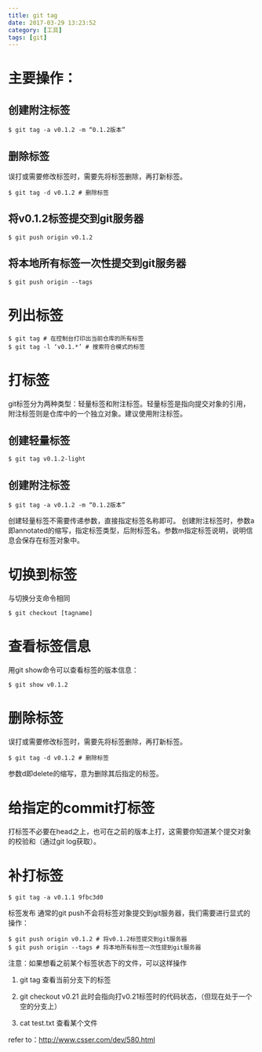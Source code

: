 ```yaml
---
title: git tag
date: 2017-03-29 13:23:52
category: [工具]
tags: [git]
---
```

# 主要操作：
## 创建附注标签
```
$ git tag -a v0.1.2 -m “0.1.2版本”
```
## 删除标签
误打或需要修改标签时，需要先将标签删除，再打新标签。
```
$ git tag -d v0.1.2 # 删除标签
```
## 将v0.1.2标签提交到git服务器
```
$ git push origin v0.1.2
```
## 将本地所有标签一次性提交到git服务器
```
$ git push origin --tags
```

# 列出标签
```
$ git tag # 在控制台打印出当前仓库的所有标签
$ git tag -l ‘v0.1.*’ # 搜索符合模式的标签
```
# 打标签
git标签分为两种类型：轻量标签和附注标签。轻量标签是指向提交对象的引用，附注标签则是仓库中的一个独立对象。建议使用附注标签。
## 创建轻量标签
```
$ git tag v0.1.2-light
```
## 创建附注标签
```
$ git tag -a v0.1.2 -m “0.1.2版本”
```
创建轻量标签不需要传递参数，直接指定标签名称即可。
创建附注标签时，参数a即annotated的缩写，指定标签类型，后附标签名。参数m指定标签说明，说明信息会保存在标签对象中。

# 切换到标签
与切换分支命令相同
```
$ git checkout [tagname]
```
# 查看标签信息
用git show命令可以查看标签的版本信息：
```
$ git show v0.1.2
```
# 删除标签
误打或需要修改标签时，需要先将标签删除，再打新标签。
```
$ git tag -d v0.1.2 # 删除标签
```
参数d即delete的缩写，意为删除其后指定的标签。

# 给指定的commit打标签
打标签不必要在head之上，也可在之前的版本上打，这需要你知道某个提交对象的校验和（通过git log获取）。
# 补打标签
```
$ git tag -a v0.1.1 9fbc3d0
```

标签发布
通常的git push不会将标签对象提交到git服务器，我们需要进行显式的操作：
```
$ git push origin v0.1.2 # 将v0.1.2标签提交到git服务器
$ git push origin --tags # 将本地所有标签一次性提到git服务器
```
注意：如果想看之前某个标签状态下的文件，可以这样操作
1. git tag   查看当前分支下的标签

2. git  checkout v0.21   此时会指向打v0.21标签时的代码状态，（但现在处于一个空的分支上）

3. cat  test.txt   查看某个文件

refer to：http://www.csser.com/dev/580.html
